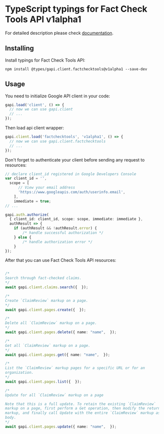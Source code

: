 # TypeScript typings for Fact Check Tools API v1alpha1


For detailed description please check [documentation](https://developers.google.com/fact-check/tools/api/).

## Installing

Install typings for Fact Check Tools API:

```
npm install @types/gapi.client.factchecktools@v1alpha1 --save-dev
```

## Usage

You need to initialize Google API client in your code:

```typescript
gapi.load('client', () => {
  // now we can use gapi.client
  // ...
});
```

Then load api client wrapper:

```typescript
gapi.client.load('factchecktools', 'v1alpha1', () => {
  // now we can use gapi.client.factchecktools
  // ...
});
```

Don't forget to authenticate your client before sending any request to resources:

```typescript
// declare client_id registered in Google Developers Console
var client_id = '',
  scope = [ 
      // View your email address
      'https://www.googleapis.com/auth/userinfo.email',
    ],
    immediate = true;
// ...

gapi.auth.authorize(
  { client_id: client_id, scope: scope, immediate: immediate },
  authResult => {
    if (authResult && !authResult.error) {
        /* handle successful authorization */
    } else {
        /* handle authorization error */
    }
});
```

After that you can use Fact Check Tools API resources:

```typescript

/*
Search through fact-checked claims.
*/
await gapi.client.claims.search({  });

/*
Create `ClaimReview` markup on a page.
*/
await gapi.client.pages.create({  });

/*
Delete all `ClaimReview` markup on a page.
*/
await gapi.client.pages.delete({ name: "name",  });

/*
Get all `ClaimReview` markup on a page.
*/
await gapi.client.pages.get({ name: "name",  });

/*
List the `ClaimReview` markup pages for a specific URL or for an
organization.
*/
await gapi.client.pages.list({  });

/*
Update for all `ClaimReview` markup on a page

Note that this is a full update. To retain the existing `ClaimReview`
markup on a page, first perform a Get operation, then modify the returned
markup, and finally call Update with the entire `ClaimReview` markup as the
body.
*/
await gapi.client.pages.update({ name: "name",  });
```
